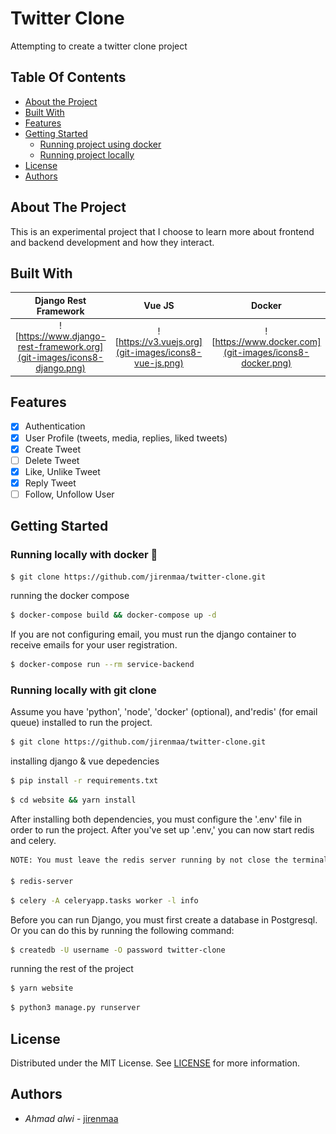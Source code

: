 <p>
  <h1>Twitter Clone</h1>
  <p>Attempting to create a twitter clone project</p>
</p>

## Table Of Contents

- [About the Project](#about-the-project)
- [Built With](#built-with)
- [Features](#features)
- [Getting Started](#getting-started)
  - [Running project using docker](#getting-started)
  - [Running project locally](#getting-started)
- [License](#license)
- [Authors](#authors)

## About The Project

This is an experimental project that I choose to learn more about frontend and backend development and how they interact.

## Built With

|                       Django Rest Framework                        |                      Vue JS                       |                       Docker                        |
| :----------------------------------------------------------------: | :-----------------------------------------------: | :-------------------------------------------------: |
| ![https://www.django-rest-framework.org](git-images/icons8-django.png) | ![https://v3.vuejs.org](git-images/icons8-vue-js.png) | ![https://www.docker.com](git-images/icons8-docker.png) |

## Features

- [x] Authentication
- [x] User Profile (tweets, media, replies, liked tweets)
- [x] Create Tweet
- [ ] Delete Tweet
- [x] Like, Unlike Tweet
- [x] Reply Tweet
- [ ] Follow, Unfollow User

## Getting Started

### Running locally with docker 🐳

```sh
$ git clone https://github.com/jirenmaa/twitter-clone.git
```

running the docker compose

```sh
$ docker-compose build && docker-compose up -d
```

If you are not configuring email, you must run the django container to receive emails for your user registration.

```sh
$ docker-compose run --rm service-backend
```

### Running locally with git clone

Assume you have 'python', 'node', 'docker' (optional), and'redis' (for email queue) installed to run the project.

```sh
$ git clone https://github.com/jirenmaa/twitter-clone.git
```

installing django & vue depedencies

```sh
$ pip install -r requirements.txt
```

```sh
$ cd website && yarn install
```

After installing both dependencies, you must configure the '.env' file in order to run the project. After you've set up '.env,' you can now start redis and celery.

```sh
NOTE: You must leave the redis server running by not close the terminal.

$ redis-server
```

```sh
$ celery -A celeryapp.tasks worker -l info
```

Before you can run Django, you must first create a database in Postgresql. Or you can do this by running the following command:

```sh
$ createdb -U username -O password twitter-clone
```

running the rest of the project

```sh
$ yarn website
```

```sh
$ python3 manage.py runserver
```


## License

Distributed under the MIT License. See [LICENSE](https://github.com/jirenmaa/https://github.com/jirenmaa/twitter-clone/blob/main/LICENSE.md) for more information.

## Authors

- *Ahmad alwi* - [jirenmaa](https://github.com/jirenmaa/)
